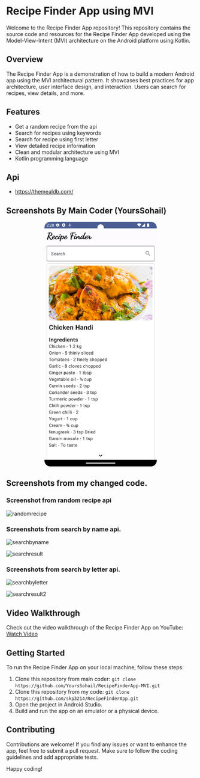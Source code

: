 # Recipe Finder App using MVI

Welcome to the Recipe Finder App repository! This repository contains the source code and resources for the Recipe Finder App developed using the Model-View-Intent (MVI) architecture on the Android platform using Kotlin.

## Overview

The Recipe Finder App is a demonstration of how to build a modern Android app using the MVI architectural pattern. It showcases best practices for app architecture, user interface design, and interaction. Users can search for recipes, view details, and more.

## Features

- Get a random recipe from the api
- Search for recipes using keywords
- Search for recipe using first letter
- View detailed recipe information
- Clean and modular architecture using MVI
- Kotlin programming language

## Api
 - https://themealdb.com/

## Screenshots By Main Coder (YoursSohail) 

<p align="center">
  <img src="screenshot.png" alt="Screenshot 1" width="300" />
</p>

## Screenshots from my changed code. 
### Screenshot from random recipe api
![randomrecipe](https://github.com/skp3214/RecipeFinderApp/assets/95349420/1f8e0d35-86b8-4cfa-9b3d-3ce764732fb9)

### Screenshots from search by name api.
![searchbyname](https://github.com/skp3214/RecipeFinderApp/assets/95349420/91a8d4f4-00fb-4293-a52e-2d466c272773)

![searchresult](https://github.com/skp3214/RecipeFinderApp/assets/95349420/bf341aa2-ffeb-431f-8774-0d24c22c06b6)

### Screenshots from search by letter api.
![searchbyletter](https://github.com/skp3214/RecipeFinderApp/assets/95349420/ee208dc4-5c2a-40a6-abe8-2d7daddc4cb8)

![searchresult2](https://github.com/skp3214/RecipeFinderApp/assets/95349420/053fc707-3e34-4f2f-9133-9b0a1cd25942)


## Video Walkthrough

Check out the video walkthrough of the Recipe Finder App on YouTube: [Watch Video](https://youtu.be/xZ_A6kYfMEg)

## Getting Started

To run the Recipe Finder App on your local machine, follow these steps:

1. Clone this repository from main coder: `git clone https://github.com/YoursSohail/RecipeFinderApp-MVI.git`
2. Clone this repository from my code: `git clone https://github.com/skp3214/RecipeFinderApp.git`
3. Open the project in Android Studio.
4. Build and run the app on an emulator or a physical device.

## Contributing

Contributions are welcome! If you find any issues or want to enhance the app, feel free to submit a pull request. Make sure to follow the coding guidelines and add appropriate tests.

Happy coding!
